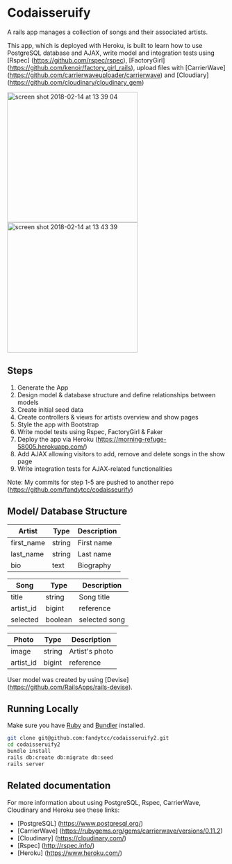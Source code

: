 # Codaisseruify

A rails app manages a collection of songs and their associated artists.

This app, which is deployed with Heroku, is built to learn how to use PostgreSQL database and AJAX, write model and integration tests using [Rspec] (https://github.com/rspec/rspec), [FactoryGirl] (https://github.com/kenoir/factory_girl_rails), upload files with [CarrierWave] (https://github.com/carrierwaveuploader/carrierwave) and [Cloudiary] (https://github.com/cloudinary/cloudinary_gem)

<img width="300" alt="screen shot 2018-02-14 at 13 39 04" src="https://user-images.githubusercontent.com/32798242/36206294-28125704-1192-11e8-8b98-fbeb7f365d1c.png">
<img width="300" alt="screen shot 2018-02-14 at 13 43 39" src="https://user-images.githubusercontent.com/32798242/36206296-295c74aa-1192-11e8-8515-8b02279d7f6a.png">

## Steps
1. Generate the App
2. Design model & database structure and define relationships between models
3. Create initial seed data
4. Create controllers & views for artists overview and show pages
6. Style the app with Bootstrap 
5. Write model tests using Rspec, FactoryGirl & Faker
6. Deploy the app via Heroku (https://morning-refuge-58005.herokuapp.com/)
6. Add AJAX allowing visitors to add, remove and delete songs in the show page
7. Write integration tests for AJAX-related functionalities

Note: My commits for step 1-5 are pushed to another repo (https://github.com/fandytcc/codaisseurify) 

## Model/ Database Structure
| Artist    | Type   | Description   |
|-----------|--------|---------------|
| first_name| string | First name    |
| last_name | string | Last name     |
| bio       | text   | Biography     |

| Song      | Type   | Description   |
|-----------|--------|---------------|
| title     | string | Song title    |
| artist_id | bigint | reference     |
| selected  | boolean| selected song |

| Photo      | Type   | Description  |
|-----------|--------|---------------|
| image     | string | Artist's photo|
| artist_id | bigint | reference     |

User model was created by using [Devise] (https://github.com/RailsApps/rails-devise).

## Running Locally
Make sure you have [Ruby](https://www.ruby-lang.org/en/) and [Bundler](http://bundler.io/) installed.

```bash
git clone git@github.com:fandytcc/codaisseruify2.git
cd codaisseruify2
bundle install
rails db:create db:migrate db:seed
rails server
```

## Related documentation

For more information about using PostgreSQL, Rspec, CarrierWave, Cloudinary and Heroku see these links:

* [PostgreSQL] (https://www.postgresql.org/)
* [CarrierWave] (https://rubygems.org/gems/carrierwave/versions/0.11.2)
* [Cloudinary] (https://cloudinary.com/)
* [Rspec] (http://rspec.info/)
* [Heroku] (https://www.heroku.com/)
